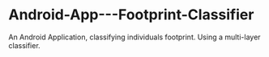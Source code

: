 # Android-App---Footprint-Classifier
An Android Application, classifying individuals footprint. Using a multi-layer classifier.
